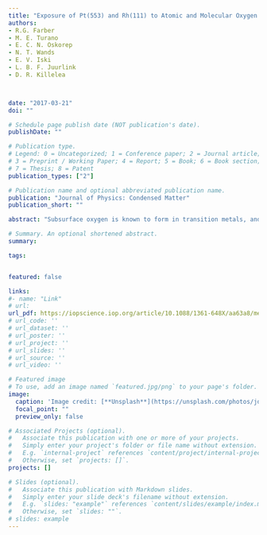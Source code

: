 ```yaml
---
title: "Exposure of Pt(553) and Rh(111) to Atomic and Molecular Oxygen: Do Defects Enhance Subsurface Oxygen Formation?"
authors:
- R.G. Farber
- M. E. Turano
- E. C. N. Oskorep
- N. T. Wands
- E. V. Iski
- L. B. F. Juurlink
- D. R. Killelea



date: "2017-03-21"
doi: ""

# Schedule page publish date (NOT publication's date).
publishDate: ""

# Publication type.
# Legend: 0 = Uncategorized; 1 = Conference paper; 2 = Journal article;
# 3 = Preprint / Working Paper; 4 = Report; 5 = Book; 6 = Book section;
# 7 = Thesis; 8 = Patent
publication_types: ["2"]

# Publication name and optional abbreviated publication name.
publication: "Journal of Physics: Condensed Matter"
publication_short: ""

abstract: "Subsurface oxygen is known to form in transition metals, and is thought to be an important aspect of their ability to catalyze chemical reactions. The formation of subsurface oxygen is not, however, equivalent across all catalytically relevant metals. As a result, it is difficult to predict the stability and ease of the formation of subsurface oxygen in metals, as well as how the absorbed oxygen affects the chemical and physical properties of the metal. In comparing how a stepped platinum surface, Pt(5 5 3), responds to exposure to gas-phase oxygen atoms under ultra-high vacuum conditions to planar Rh(1 1 1), we are able to determine what role, if any, steps have on the capacity of a metal for subsurface oxygen formation. Despite the presence of regular defects, we found that only surface-bound oxygen formed on Pt(5 5 3). Alternatively, on the Rh(1 1 1) surface, oxygen readily absorbed into the selvedge of the metal. These results suggest that defects alone are insufficient for the formation of subsurface oxygen, and the ability of the metal to absorb oxygen is the primary factor in the formation and stabilization of subsurface oxygen."

# Summary. An optional shortened abstract.
summary:

tags:


featured: false

links:
#- name: "Link"
# url: 
url_pdf: https://iopscience.iop.org/article/10.1088/1361-648X/aa63a8/meta
# url_code: ''
# url_dataset: ''
# url_poster: ''
# url_project: ''
# url_slides: ''
# url_source: ''
# url_video: ''

# Featured image
# To use, add an image named `featured.jpg/png` to your page's folder. 
image:
  caption: 'Image credit: [**Unsplash**](https://unsplash.com/photos/jdD8gXaTZsc)'
  focal_point: ""
  preview_only: false

# Associated Projects (optional).
#   Associate this publication with one or more of your projects.
#   Simply enter your project's folder or file name without extension.
#   E.g. `internal-project` references `content/project/internal-project/index.md`.
#   Otherwise, set `projects: []`.
projects: []

# Slides (optional).
#   Associate this publication with Markdown slides.
#   Simply enter your slide deck's filename without extension.
#   E.g. `slides: "example"` references `content/slides/example/index.md`.
#   Otherwise, set `slides: ""`.
# slides: example
---
```




